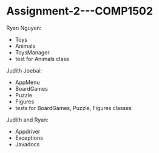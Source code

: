# Assignment-2---COMP1502

Ryan Nguyen: 
- Toys
- Animals 
- ToysManager 
- test for Animals class

Judith Joebai: 

- AppMenu 
- BoardGames
- Puzzle 
- Figures
- tests for BoardGames, Puzzle, Figures classes

Judith and Ryan: 
- Appdriver 
- Exceptions 
- Javadocs 
